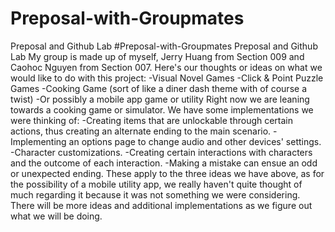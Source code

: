 # Preposal-with-Groupmates
Preposal and Github Lab 
#Preposal-with-Groupmates Preposal and Github Lab My group is made up of myself, Jerry Huang from Section 009 and Caohoc Nguyen from Section 007. Here's our thoughts or ideas on what we would like to do with this project: -Visual Novel Games -Click & Point Puzzle Games -Cooking Game (sort of like a diner dash theme with of course a twist) -Or possibly a mobile app game or utility Right now we are leaning towards a cooking game or simulator. We have some implementations we were thinking of: -Creating items that are unlockable through certain actions, thus creating an alternate ending to the main scenario. -Implementing an options page to change audio and other devices' settings. -Character customizations. -Creating certain interactions with characters and the outcome of each interaction. -Making a mistake can ensue an odd or unexpected ending. These apply to the three ideas we have above, as for the possibility of a mobile utility app, we really haven't quite thought of much regarding it because it was not something we were considering. There will be more ideas and additional implementations as we figure out what we will be doing.
